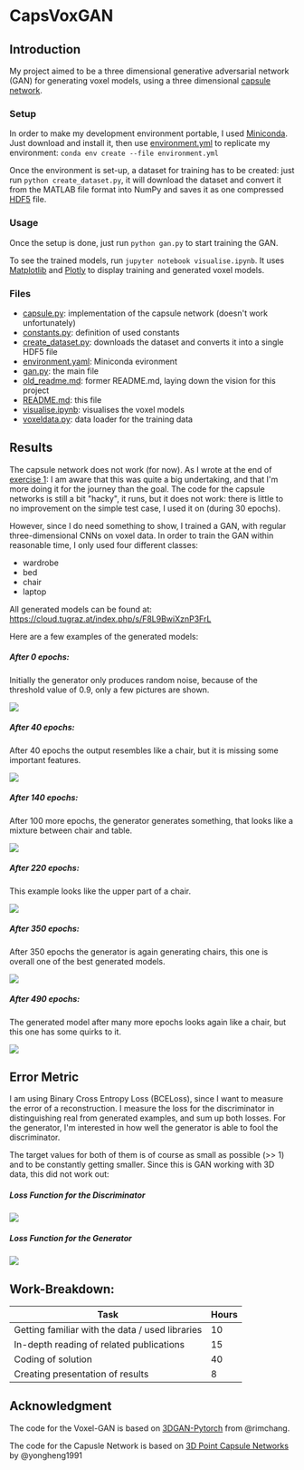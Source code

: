 # CapsVoxGAN

## Introduction

My project aimed to be a three dimensional generative adversarial network (GAN) for generating voxel models, using a three dimensional [capsule network](http://papers.nips.cc/paper/6975-dynamic-routing-between-capsules).

### Setup
In order to make my development environment portable, I used [Miniconda](https://docs.conda.io/en/latest/miniconda.html). Just download and install it, then use [environment.yml](environment.yml) to replicate my environment: ```conda env create --file environment.yml```

Once the environment is set-up, a dataset for training has to be created: just run ```python create_dataset.py```, it will download the dataset and convert it from the MATLAB file format into NumPy and saves it as one compressed [HDF5](https://www.hdfgroup.org/solutions/hdf5/) file.

### Usage
Once the setup is done, just run ```python gan.py``` to start training the GAN.

To see the trained models, run ```jupyter notebook visualise.ipynb```. It uses [Matplotlib](https://matplotlib.org/) and [Plotly](https://plot.ly/) to display training and generated voxel models. 

### Files

* [capsule.py](capsule.py): implementation of the capsule network (doesn't work unfortunately)
* [constants.py](constants.py): definition of used constants
* [create_dataset.py](create_dataset.py): downloads the dataset and converts it into a single HDF5 file
* [environment.yaml](environment.yml): Miniconda evironment 
* [gan.py](gan.py): the main file 
* [old_readme.md](old_readme.md): former README.md, laying down the vision for this project
* [README.md](README.md): this file
* [visualise.ipynb](visualise.ipynb): visualises the voxel models
* [voxeldata.py](voxeldata.py): data loader for the training data

## Results

The capsule network does not work (for now). As I wrote at the end of [exercise 1](old_readme.md): I am aware that this was quite a big undertaking, and that I'm more doing it for the journey than the goal. The code for the capsule networks is still a bit "hacky", it runs, but it does not work: there is little to no improvement on the simple test case, I used it on (during 30 epochs).  

However, since I do need something to show, I trained a GAN, with regular three-dimensional CNNs on voxel data. In order to train the GAN within reasonable time, I only used four different classes:
* wardrobe
* bed
* chair
* laptop

All generated models can be found at: https://cloud.tugraz.at/index.php/s/F8L9BwiXznP3FrL

Here are a few examples of the generated models:

##### After 0 epochs:

Initially the generator only produces random noise, because of the threshold value of 0.9, only a few pictures are shown.

![](plots/epoch0000.png)

##### After 40 epochs:

After 40 epochs the output resembles like a chair, but it is missing some important features. 

![](plots/epoch0040.png)

##### After 140 epochs:

After 100 more epochs, the generator generates something, that looks like a mixture between chair and table.

![](plots/epoch0140.png)

##### After 220 epochs:

This example looks like the upper part of a chair.

![](plots/epoch0220.png)

##### After 350 epochs:

After 350 epochs the generator is again generating chairs, this one is overall one of the best generated models. 

![](plots/epoch0350.png)

##### After 490 epochs:

The generated model after many more epochs looks again like a chair, but this one has some quirks to it.

![](plots/epoch0490.png)
  

## Error Metric

I am using Binary Cross Entropy Loss (BCELoss), since I want to measure the error of a reconstruction. I measure the loss for the discriminator in distinguishing real from generated examples, and sum up both losses. For the generator, I'm interested in how well the generator is able to fool the discriminator. 

The target values for both of them is of course as small as possible (>> 1) and to be constantly getting smaller. Since this is GAN working with 3D data, this did not work out:

##### Loss Function for the Discriminator

![](plots/discriminator_loss.png)

##### Loss Function for the Generator

![](plots/generator_loss.png)  

## Work-Breakdown:

Task | Hours
--- | ---
Getting familiar with the data / used libraries | 10
In-depth reading of related publications | 15
Coding of solution | 40
Creating presentation of results | 8

## Acknowledgment

The code for the Voxel-GAN is based on [3DGAN-Pytorch](https://github.com/rimchang/3DGAN-Pytorch) from @rimchang.

The code for the Capusle Network is based on [3D Point Capsule Networks](https://github.com/yongheng1991/3D-point-capsule-networks) by @yongheng1991
